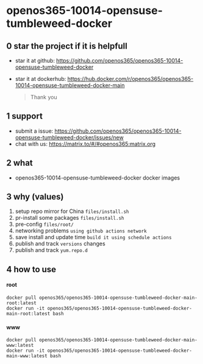 # openos365-10014-opensuse-tumbleweed-docker

## 0 star the project if it is helpfull

* star it at github: https://github.com/openos365/openos365-10014-opensuse-tumbleweed-docker
* star it at dockerhub: https://hub.docker.com/r/openos365/openos365-10014-opensuse-tumbleweed-docker-main

  > Thank you

## 1 support

* submit a issue: https://github.com/openos365/openos365-10014-opensuse-tumbleweed-docker/issues/new
* chat with us: https://matrix.to/#/#openos365:matrix.org

## 2 what

* openos365-10014-opensuse-tumbleweed-docker docker images
  
## 3 why (values)

1. setup repo mirror for China `files/install.sh`
1. pr-install some packages `files/install.sh`
1. pre-config `files/root/`
1. networking problems `using github actions network`
1. save install and update time `build it using schedule actions`
1. publish and track `versions` changes
1. publish and track `yum.repo.d`

## 4 how to use

#### root
```
docker pull openos365/openos365-10014-opensuse-tumbleweed-docker-main-root:latest
docker run -it openos365/openos365-10014-opensuse-tumbleweed-docker-main-root:latest bash
```
#### www

```
docker pull openos365/openos365-10014-opensuse-tumbleweed-docker-main-www:latest
docker run -it openos365/openos365-10014-opensuse-tumbleweed-docker-main-www:latest bash
```
